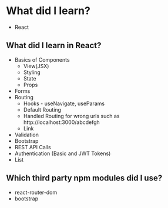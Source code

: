 # What did I learn?
* React

## What did I learn in React?
* Basics of Components
    * View(JSX)
    * Styling
    * State
    * Props
* Forms
* Routing 
    * Hooks - useNavigate, useParams
    * Default Routing 
    * Handled Routing for wrong urls such as http://localhost:3000/abcdefgh
    * Link 
* Validation
* Bootstrap
* REST API Calls   
* Authentication (Basic and JWT Tokens) 
* List

## Which third party npm modules did I use?
* react-router-dom
* bootstrap

<!-- ## What did I learn in Spring Boot? -->
<!-- *  -->